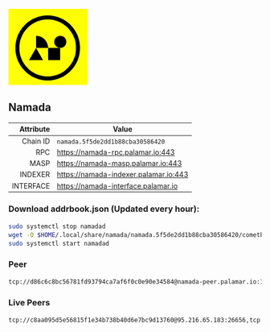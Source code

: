 ![Logo](https://raw.githubusercontent.com/Pa1amar/mainnets/refs/heads/main/namada/logo.png)
## Namada
| Attribute | Value |
|----------:|-------|
| Chain ID         | `namada.5f5de2dd1b88cba30586420` |
| RPC  | https://namada-rpc.palamar.io:443 |
| MASP  | https://namada-masp.palamar.io:443 |
| INDEXER | https://namada-indexer.palamar.io:443 |
| INTERFACE | https://namada-interface.palamar.io |

### Download addrbook.json (Updated every hour):
```bash
sudo systemctl stop namadad
wget -O $HOME/.local/share/namada/namada.5f5de2dd1b88cba30586420/cometbft/config/addrbook.json https://storage.palamar.io/mainnet/namada/addrbook.json
sudo systemctl start namadad
```
### Peer
```bash
tcp://d86c6c8bc56781fd93794ca7af6f0c0e90e34584@namada-peer.palamar.io:16656
```

























































































































































































































































































































































































































































































































































































































































































































































































































































































































































### Live Peers
```
tcp://c8aa095d5e56815f1e34b738b40d6e7bc9d13760@95.216.65.183:26656,tcp://04affb50117ef548cbf7d1ddb1e6416dec0645ae@65.108.75.179:14656,tcp://645f6ab7910801304cd264b129030c848243ca6b@142.132.194.124:19904,tcp://5a7f398e1517fd661689449971a4ec26dd0bea5e@80.241.215.77:26656,tcp://a8187523daabbc053ec992cde9975f65a085da25@46.4.29.231:5000,tcp://7b2fcfb157212fe24797153b8dc30e05285285f4@212.83.33.148:26602,tcp://94b60575033a7bb366101cb57ccb78073d97a446@167.235.35.48:26656,tcp://08771d75bf7f4421ce6e22c8742101c337e34eec@135.181.5.27:34200,tcp://ebc272824924ea1a27ea3183dd0b9ba713494f83@185.16.39.158:26656,tcp://e461529f0cfc2520dbad23d402906924fef602f9@65.109.26.242:26656,tcp://509f1e843cf881650a4151aa804ddd7a7188e88f@195.201.197.246:32656
```

